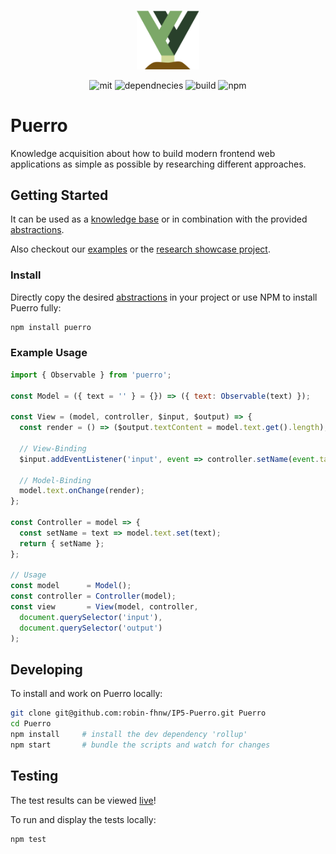 <p align='center'>
  <img src='assets/img/puerro.png' width='100'>
</p>
<p align='center'>
  <img alt='mit' src='https://img.shields.io/badge/License-MIT-blue.svg'>
  <img alt='dependnecies' src='https://david-dm.org/robin-fhnw/IP5-Puerro.svg'>
  <img alt='build' src='https://travis-ci.org/robin-fhnw/IP5-Puerro.svg?branch=master'>
  <img alt='npm' src='https://img.shields.io/npm/dt/puerro.svg'>
</p>

# Puerro

Knowledge acquisition about how to build modern frontend web applications as simple as possible by researching different approaches.

## Getting Started

It can be used as a [knowledge base](docs) or in combination with the provided [abstractions](src).

Also checkout our [examples](examples) or the [research showcase project](huerto).

### Install

Directly copy the desired [abstractions](src) in your project or use NPM to install Puerro fully:

```bash
npm install puerro
```

### Example Usage

```js
import { Observable } from 'puerro';

const Model = ({ text = '' } = {}) => ({ text: Observable(text) });

const View = (model, controller, $input, $output) => {
  const render = () => ($output.textContent = model.text.get().length);

  // View-Binding
  $input.addEventListener('input', event => controller.setName(event.target.value));

  // Model-Binding
  model.text.onChange(render);
};

const Controller = model => {
  const setName = text => model.text.set(text);
  return { setName };
};

// Usage
const model      = Model();
const controller = Controller(model);
const view       = View(model, controller,
  document.querySelector('input'),
  document.querySelector('output')
);
```

## Developing

To install and work on Puerro locally:

```bash
git clone git@github.com:robin-fhnw/IP5-Puerro.git Puerro
cd Puerro
npm install     # install the dev dependency 'rollup'
npm start       # bundle the scripts and watch for changes
```

## Testing

The test results can be viewed [live](https://robin-fhnw.github.io/IP5-Puerro/test/AllTests.html)!

To run and display the tests locally:
```bash
npm test
```


